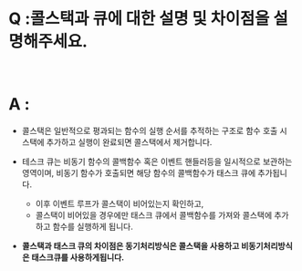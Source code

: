 # Q :콜스택과 큐에 대한 설명 및 차이점을 설명해주세요.

<br />

# A :

- 콜스택은 일반적으로 평과되는 함수의 실행 순서를 추적하는 구조로 함수 호출 시 스택에 추가하고 실행이 완료되면 콜스택에서 제거합니다.

- 테스크 큐는 비동기 함수의 콜백함수 혹은 이벤트 핸들러등을 일시적으로 보관하는 영역이며, 비동기 함수가 호출되면 해당 함수의 콜백함수가 태스크 큐에 추가됩니다.
  - 이후 이벤트 루프가 콜스택이 비어있는지 확인하고,
  - 콜스택이 비어있을 경우에만 태스크 큐에서 콜백함수를 가져와 콜스택에 추가하고 함수를 실행하게 됩니다.
- **콜스택과 태스크 큐의 차이점은 동기처리방식은 콜스택을 사용하고 비동기처리방식은 태스크큐를 사용하게됩니다.**

